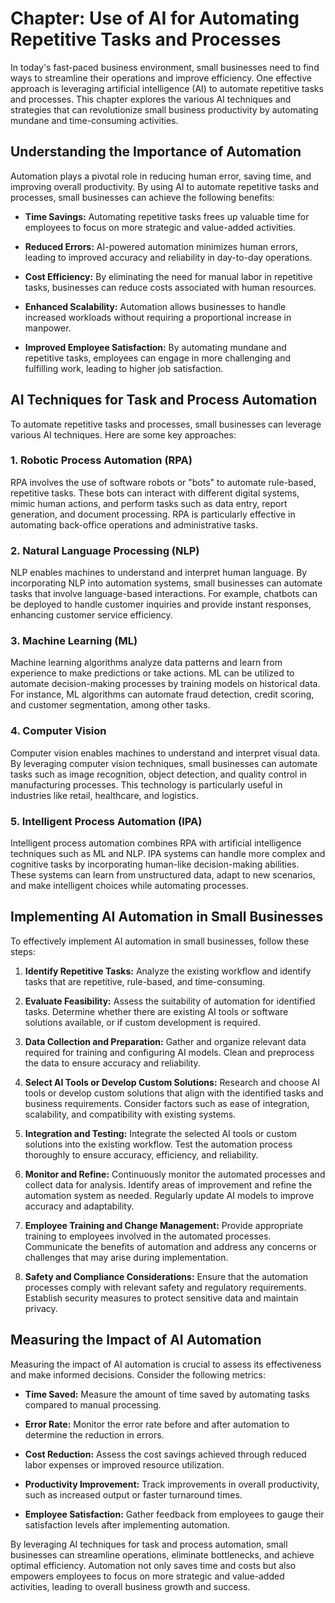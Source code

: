 Chapter: Use of AI for Automating Repetitive Tasks and Processes
================================================================

In today's fast-paced business environment, small businesses need to find ways to streamline their operations and improve efficiency. One effective approach is leveraging artificial intelligence (AI) to automate repetitive tasks and processes. This chapter explores the various AI techniques and strategies that can revolutionize small business productivity by automating mundane and time-consuming activities.

Understanding the Importance of Automation
------------------------------------------

Automation plays a pivotal role in reducing human error, saving time, and improving overall productivity. By using AI to automate repetitive tasks and processes, small businesses can achieve the following benefits:

* **Time Savings:** Automating repetitive tasks frees up valuable time for employees to focus on more strategic and value-added activities.

* **Reduced Errors:** AI-powered automation minimizes human errors, leading to improved accuracy and reliability in day-to-day operations.

* **Cost Efficiency:** By eliminating the need for manual labor in repetitive tasks, businesses can reduce costs associated with human resources.

* **Enhanced Scalability:** Automation allows businesses to handle increased workloads without requiring a proportional increase in manpower.

* **Improved Employee Satisfaction:** By automating mundane and repetitive tasks, employees can engage in more challenging and fulfilling work, leading to higher job satisfaction.

AI Techniques for Task and Process Automation
---------------------------------------------

To automate repetitive tasks and processes, small businesses can leverage various AI techniques. Here are some key approaches:

### 1. Robotic Process Automation (RPA)

RPA involves the use of software robots or "bots" to automate rule-based, repetitive tasks. These bots can interact with different digital systems, mimic human actions, and perform tasks such as data entry, report generation, and document processing. RPA is particularly effective in automating back-office operations and administrative tasks.

### 2. Natural Language Processing (NLP)

NLP enables machines to understand and interpret human language. By incorporating NLP into automation systems, small businesses can automate tasks that involve language-based interactions. For example, chatbots can be deployed to handle customer inquiries and provide instant responses, enhancing customer service efficiency.

### 3. Machine Learning (ML)

Machine learning algorithms analyze data patterns and learn from experience to make predictions or take actions. ML can be utilized to automate decision-making processes by training models on historical data. For instance, ML algorithms can automate fraud detection, credit scoring, and customer segmentation, among other tasks.

### 4. Computer Vision

Computer vision enables machines to understand and interpret visual data. By leveraging computer vision techniques, small businesses can automate tasks such as image recognition, object detection, and quality control in manufacturing processes. This technology is particularly useful in industries like retail, healthcare, and logistics.

### 5. Intelligent Process Automation (IPA)

Intelligent process automation combines RPA with artificial intelligence techniques such as ML and NLP. IPA systems can handle more complex and cognitive tasks by incorporating human-like decision-making abilities. These systems can learn from unstructured data, adapt to new scenarios, and make intelligent choices while automating processes.

Implementing AI Automation in Small Businesses
----------------------------------------------

To effectively implement AI automation in small businesses, follow these steps:

1. **Identify Repetitive Tasks:** Analyze the existing workflow and identify tasks that are repetitive, rule-based, and time-consuming.

2. **Evaluate Feasibility:** Assess the suitability of automation for identified tasks. Determine whether there are existing AI tools or software solutions available, or if custom development is required.

3. **Data Collection and Preparation:** Gather and organize relevant data required for training and configuring AI models. Clean and preprocess the data to ensure accuracy and reliability.

4. **Select AI Tools or Develop Custom Solutions:** Research and choose AI tools or develop custom solutions that align with the identified tasks and business requirements. Consider factors such as ease of integration, scalability, and compatibility with existing systems.

5. **Integration and Testing:** Integrate the selected AI tools or custom solutions into the existing workflow. Test the automation process thoroughly to ensure accuracy, efficiency, and reliability.

6. **Monitor and Refine:** Continuously monitor the automated processes and collect data for analysis. Identify areas of improvement and refine the automation system as needed. Regularly update AI models to improve accuracy and adaptability.

7. **Employee Training and Change Management:** Provide appropriate training to employees involved in the automated processes. Communicate the benefits of automation and address any concerns or challenges that may arise during implementation.

8. **Safety and Compliance Considerations:** Ensure that the automation processes comply with relevant safety and regulatory requirements. Establish security measures to protect sensitive data and maintain privacy.

Measuring the Impact of AI Automation
-------------------------------------

Measuring the impact of AI automation is crucial to assess its effectiveness and make informed decisions. Consider the following metrics:

* **Time Saved:** Measure the amount of time saved by automating tasks compared to manual processing.

* **Error Rate:** Monitor the error rate before and after automation to determine the reduction in errors.

* **Cost Reduction:** Assess the cost savings achieved through reduced labor expenses or improved resource utilization.

* **Productivity Improvement:** Track improvements in overall productivity, such as increased output or faster turnaround times.

* **Employee Satisfaction:** Gather feedback from employees to gauge their satisfaction levels after implementing automation.

By leveraging AI techniques for task and process automation, small businesses can streamline operations, eliminate bottlenecks, and achieve optimal efficiency. Automation not only saves time and costs but also empowers employees to focus on more strategic and value-added activities, leading to overall business growth and success.
